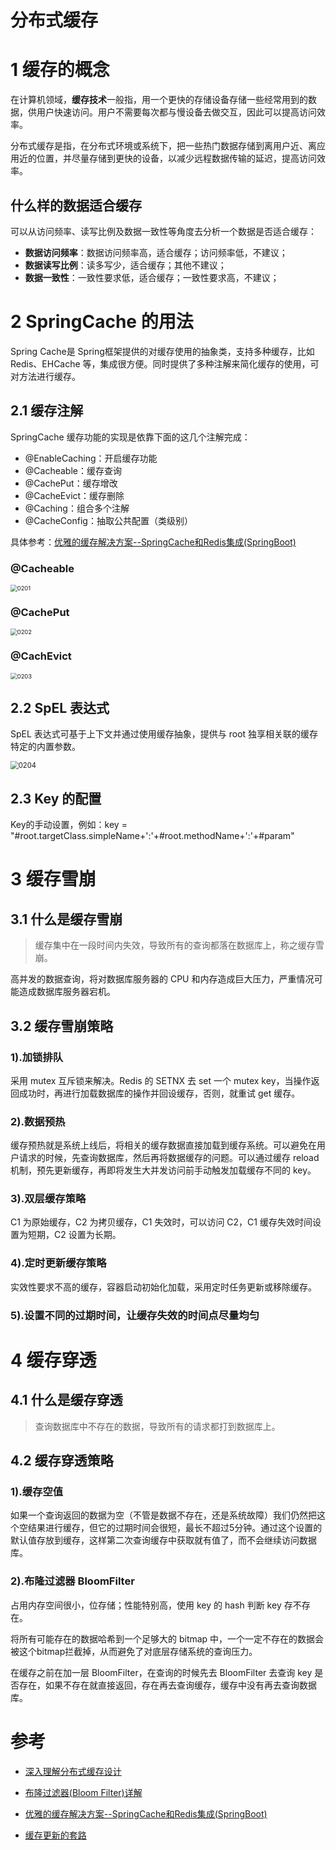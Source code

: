分布式缓存
====================
# 1 缓存的概念

在计算机领域，**缓存技术**一般指，用一个更快的存储设备存储一些经常用到的数据，供用户快速访问。用户不需要每次都与慢设备去做交互，因此可以提高访问效率。

分布式缓存是指，在分布式环境或系统下，把一些热门数据存储到离用户近、离应用近的位置，并尽量存储到更快的设备，以减少远程数据传输的延迟，提高访问效率。

## 什么样的数据适合缓存

可以从访问频率、读写比例及数据一致性等角度去分析一个数据是否适合缓存：

- **数据访问频率**：数据访问频率高，适合缓存；访问频率低，不建议；
- **数据读写比例**：读多写少，适合缓存；其他不建议；
- **数据一致性**：一致性要求低，适合缓存；一致性要求高，不建议；


# 2 SpringCache 的用法

Spring Cache是 Spring框架提供的对缓存使用的抽象类，支持多种缓存，比如 Redis、EHCache 等，集成很方便。同时提供了多种注解来简化缓存的使用，可对方法进行缓存。

## 2.1 缓存注解

SpringCache 缓存功能的实现是依靠下面的这几个注解完成：

- @EnableCaching：开启缓存功能
- @Cacheable：缓存查询
- @CachePut：缓存增改
- @CacheEvict：缓存删除
- @Caching：组合多个注解
- @CacheConfig：抽取公共配置（类级别）

具体参考：[优雅的缓存解决方案--SpringCache和Redis集成(SpringBoot)](https://juejin.im/post/6844903807646711821)

### @Cacheable

<img src=".\images\0201.png" alt="0201" style="zoom: 67%;" />

### @CachePut

<img src=".\images\0202.png" alt="0202" style="zoom: 67%;" />

### @CachEvict

<img src=".\images\0203.png" alt="0203" style="zoom: 67%;" />

## 2.2 SpEL 表达式

SpEL 表达式可基于上下文并通过使用缓存抽象，提供与 root 独享相关联的缓存特定的内置参数。

<img src=".\images\0204.png" alt="0204" style="zoom: 80%;" />

## 2.3 Key 的配置

Key的手动设置，例如：key = "#root.targetClass.simpleName+':'+#root.methodName+':'+#param"

# 3 缓存雪崩

## 3.1 什么是缓存雪崩

> 缓存集中在一段时间内失效，导致所有的查询都落在数据库上，称之缓存雪崩。

高并发的数据查询，将对数据库服务器的 CPU 和内存造成巨大压力，严重情况可能造成数据库服务器宕机。

## 3.2 缓存雪崩策略

### 1).加锁排队

采用 mutex 互斥锁来解决。Redis 的 SETNX 去 set 一个 mutex key，当操作返回成功时，再进行加载数据库的操作并回设缓存，否则，就重试 get 缓存。

### 2).数据预热

缓存预热就是系统上线后，将相关的缓存数据直接加载到缓存系统。可以避免在用户请求的时候，先查询数据库，然后再将数据缓存的问题。可以通过缓存 reload 机制，预先更新缓存，再即将发生大并发访问前手动触发加载缓存不同的 key。

### 3).双层缓存策略

C1 为原始缓存，C2 为拷贝缓存，C1 失效时，可以访问 C2，C1 缓存失效时间设置为短期，C2 设置为长期。

### 4).定时更新缓存策略

实效性要求不高的缓存，容器启动初始化加载，采用定时任务更新或移除缓存。

### 5).设置不同的过期时间，让缓存失效的时间点尽量均匀

# 4 缓存穿透

## 4.1 什么是缓存穿透

> 查询数据库中不存在的数据，导致所有的请求都打到数据库上。

## 4.2 缓存穿透策略

### 1).缓存空值

如果一个查询返回的数据为空（不管是数据不存在，还是系统故障）我们仍然把这个空结果进行缓存，但它的过期时间会很短，最长不超过5分钟。通过这个设置的默认值存放到缓存，这样第二次查询缓存中获取就有值了，而不会继续访问数据库。

### 2).布隆过滤器 BloomFilter

占用内存空间很小，位存储；性能特别高，使用 key 的 hash 判断 key 存不存在。

将所有可能存在的数据哈希到一个足够大的 bitmap 中，一个一定不存在的数据会被这个bitmap拦截掉，从而避免了对底层存储系统的查询压力。

在缓存之前在加一层 BloomFilter，在查询的时候先去 BloomFilter 去查询 key 是否存在，如果不存在就直接返回，存在再去查询缓存，缓存中没有再去查询数据库。

# 参考
- [深入理解分布式缓存设计](https://zhuanlan.zhihu.com/p/55303228)

- [布隆过滤器(Bloom Filter)详解](https://www.cnblogs.com/liyulong1982/p/6013002.html)
- [优雅的缓存解决方案--SpringCache和Redis集成(SpringBoot)](https://juejin.im/post/6844903807646711821)
- [缓存更新的套路](https://coolshell.cn/articles/17416.html)